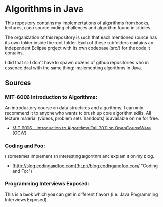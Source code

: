 # Algorithms in Java

This repository contains my implementations of algorithms from books, lectures, open source coding challenges and algorithm found in articles.

The organization of this repository is such that each mentioned source has its own folder inside the root folder.
Each of these subfolders contains an independent Eclipse project with its own codebase (src/) for the code it contains.

I did that so I don't have to spawn dozens of github repositories who in essence deal with the same thing: implementing algorithms in Java.

## Sources

### MIT-6006 Introduction to Algorithms:

An introductory course on data structures and algorithms.
I can only recommend it to anyone who wants to brush up core algorithm skills.
All lecture material (videos, problem sets, handouts) is available online for free.

- [MIT 6006 - Introduction to Algorithms Fall 2011 on OpenCourseWare (OCW)](http://ocw.mit.edu/courses/electrical-engineering-and-computer-science/6-006-introduction-to-algorithms-fall-2011/ "MIT 6006 - Introduction to Algorithms on OpenCourseWare (OCW)")

### Coding and Foo:

I sometimes implement an interesting algorithm and explain it on my blog.

- [http://blog.codingandfoo.com](http://blog.codingandfoo.com/ "Coding and Foo")

### Programming Interviews Exposed:

This is a book which you can get in different flavors (i.e. Java Programming Interviews Exposed).
